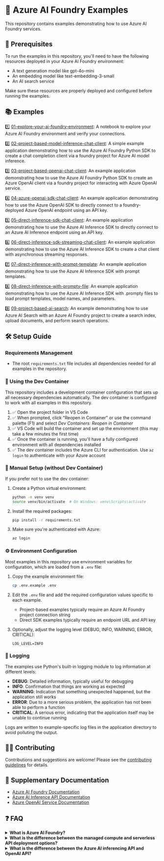 # 🤖 Azure AI Foundry Examples

This repository contains examples demonstrating how to use Azure AI Foundry services.

## 🔧 Prerequisites

To run the examples in this repository, you'll need to have the following resources deployed in your Azure AI Foundry environment:

- A text generation model like gpt-4o-mini
- An embedding model like text-embedding-3-small
- An AI search service

Make sure these resources are properly deployed and configured before running the examples.

## 📚 Examples

1️⃣ [01-explore-your-ai-foundry-environment](./01-explore-your-ai-foundry-environment/explore-your-ai-foundry-environment.ipynb): A notebook to explore your Azure AI Foundry environment and verify your connections.

2️⃣ [02-project-based-model-inference-chat-client](./02-project-based-model-inference-chat-client/README.md): A simple example application demonstrating how to use the Azure AI Foundry Python SDK to create a chat completion client via a foundry project for Azure AI model inference.

3️⃣ [03-project-based-openai-chat-client](./03-project-based-openai-chat-client/README.md): An example application demonstrating how to use the Azure AI Foundry Python SDK to create an Azure OpenAI client via a foundry project for interacting with Azure OpenAI service.

4️⃣ [04-azure-openai-sdk-chat-client](./04-azure-openai-sdk-chat-client/README.md): An example application demonstrating how to use the Azure OpenAI SDK to directly connect to a foundry-deployed Azure OpenAI endpoint using an API key.

5️⃣ [05-direct-inference-sdk-chat-client](./05-direct-inference-sdk-chat-client/README.md): An example application demonstrating how to use the Azure AI Inference SDK to directly connect to an Azure AI Inference endpoint using an API key.

6️⃣ [06-direct-inference-sdk-streaming-chat-client](./06-direct-inference-sdk-streaming-chat-client/README.md): An example application demonstrating how to use the Azure AI Inference SDK to create a chat client with asynchronous streaming responses.

7️⃣ [07-direct-inference-with-prompt-template](./07-direct-inference-with-prompt-template/README.md): An example application demonstrating how to use the Azure AI Inference SDK with prompt templates.

8️⃣ [08-direct-inference-with-prompty-file](./08-direct-inference-with-prompty-file/README.md): An example application demonstrating how to use the Azure AI Inference SDK with .prompty files to load prompt templates, model names, and parameters.

9️⃣ [09-project-based-ai-search](./09-project-based-ai-search/README.md): An example demonstrating how to use Azure AI Search with an Azure AI Foundry project to create a search index, upload documents, and perform search operations.

## 🛠️ Setup Guide

### Requirements Management

- The root `requirements.txt` file includes all dependencies needed for all examples in the repository.

### 🐳 Using the Dev Container

This repository includes a development container configuration that sets up all necessary dependencies automatically. The dev container is configured to work with all examples in this repository.

1. ✅ Open the project folder in VS Code
2. ✅ When prompted, click "Reopen in Container" or use the command palette (F1) and select *Dev Containers: Reopen in Container*
3. ✅ VS Code will build the container and set up the environment (this may take a few minutes the first time)
4. ✅ Once the container is running, you'll have a fully configured environment with all dependencies installed
5. ✅ The dev container includes the Azure CLI for authentication. Use `az login` to authenticate with your Azure account

### 🔧 Manual Setup (without Dev Container)

If you prefer not to use the dev container:

1. Create a Python virtual environment:
   ```bash
   python -m venv venv
   source venv/bin/activate  # On Windows: venv\Scripts\activate
   ```

2. Install the required packages:
   ```bash
   pip install -r requirements.txt
   ```

3. Make sure you're authenticated with Azure:
   ```bash
   az login
   ```

### ⚙️ Environment Configuration

Most examples in this repository use environment variables for configuration, which are loaded from a `.env` file:

1. Copy the example environment file:
   ```bash
   cp .env.example .env
   ```

2. Edit the `.env` file and add the required configuration values specific to each example.
   - Project-based examples typically require an Azure AI Foundry project connection string
   - Direct SDK examples typically require an endpoint URL and API key

3. Optionally, adjust the logging level (DEBUG, INFO, WARNING, ERROR, CRITICAL):
   ```
   LOG_LEVEL=INFO
   ```

### 📝 Logging

The examples use Python's built-in logging module to log information at different levels:

- **DEBUG**: Detailed information, typically useful for debugging
- **INFO**: Confirmation that things are working as expected
- **WARNING**: Indication that something unexpected happened, but the application still works
- **ERROR**: Due to a more serious problem, the application has not been able to perform a function
- **CRITICAL**: A serious error, indicating that the application itself may be unable to continue running

Logs are written to example-specific log files in the application directory to avoid polluting the output.

## 👨‍💻 Contributing

Contributions and suggestions are welcome! Please see the [contributing guidelines](CONTRIBUTING.md) for details.

## 📖 Supplementary Documentation

- [Azure AI Foundry Documentation](https://learn.microsoft.com/azure/ai-foundry)
- [Azure AI Inference API Documentation](https://learn.microsoft.com/en-us/azure/machine-learning/reference-model-inference-api?view=azureml-api-2&tabs=python)
- [Azure OpenAI Service Documentation](https://learn.microsoft.com/en-us/azure/ai-services/openai/)

## ❓ FAQ

<details>
<summary><strong>What is Azure AI Foundry?</strong></summary>
A successor to Azure AI Studio, it's a home for AI capabilities including a collection of tools and services to fully create, manage, and use AI models at scale for data scientists and AI engineers.
</details>

<details>
<summary><strong>What is the difference between the managed compute and serverless API deployment options?</strong></summary>

Deployment options differ primarily in pricing structure and infrastructure approach.

**Serverless deployment**:
- Pay-as-you-go model based on token usage (input, output, and reasoning tokens)
- Runs on shared GPU cluster pools specific to each model
- Can utilize global pools, or region-specific pools (like East US or Sweden Central)

**Managed compute**:
- Hourly billing model regardless of usage
- Runs on dedicated virtual machines with the model and API pre-deployed
- Microsoft handles all infrastructure management and deployment
</details>

<details>
<summary><strong>What is the difference between the Azure AI inferencing API and OpenAI API?</strong></summary>

The Azure AI inferencing API (package `azure.ai.inference`) serves as an abstraction layer that allows applications to interact with various models using a standardized interface. It translates requests to the specific format required by each underlying model.

While `azure.ai.inference` provides a model-agnostic abstraction layer, the openai package with the AzureOpenAI client (i.e., `from openai import AzureOpenAI`) is specifically designed for interacting with OpenAI models deployed on Azure. 

In summary, the key benefit of `azure.ai.inference` is the ability to switch between supported models, for example between an OpenAI and Meta model, without modifying your application code, avoiding code lock-in.

Verify model compatibility via the [inference API documentation](https://learn.microsoft.com/en-us/azure/machine-learning/reference-model-inference-api?view=azureml-api-2&tabs=python).
</details>

